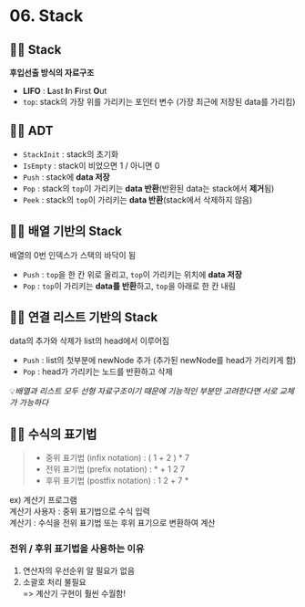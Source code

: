 # 06. Stack

## 👩‍🏫 Stack
**후입선출 방식의 자료구조**  
- **LIFO** : **L**ast **I**n **F**irst **O**ut  
- `top`: stack의 가장 위를 가리키는 포인터 변수 (가장 최근에 저장된 data를 가리킴)
## 👩‍🏫 ADT
- `StackInit` : stack의 초기화
- `IsEmpty` : stack이 비었으면 1 / 아니면 0
- `Push` : stack에 **data 저장**
- `Pop` : stack의 `top`이 가리키는 **data 반환**(반환된 data는 stack에서 **제거**됨)
- `Peek` : stack의 `top`이 가리키는 **data 반환**(stack에서 삭제하지 않음)


## 👩‍🏫 배열 기반의 Stack
배열의 0번 인덱스가 스택의 바닥이 됨  
- `Push` : `top`을 한 칸 위로 올리고, `top`이 가리키는 위치에 **data 저장**
- `Pop` : `top`이 가리키는 **data를 반환**하고, `top`을 아래로 한 칸 내림

## 👩‍🏫 연결 리스트 기반의 Stack
data의 추가와 삭제가 list의 head에서 이루어짐  
- `Push` : list의 첫부분에 newNode 추가 (추가된 newNode를 head가 가리키게 함)
- `Pop` : head가 가리키는 노드를 반환하고 삭제

💡*배열과 리스트 모두 선형 자료구조이기 때문에 기능적인 부분만 고려한다면 서로 교체가 가능하다*  

## 👩‍🏫 수식의 표기법
> - 중위 표기법 (infix notation) : ( 1 + 2 ) * 7
> - 전위 표기법 (prefix notation) : * + 1 2 7
> - 후위 표기법 (postfix notation) : 1 2 + 7 *

ex) 계산기 프로그램  
계산기 사용자 : 중위 표기법으로 수식 입력  
계산기 : 수식을 전위 표기법 또는 후위 표기으로 변환하여 계산  

### 전위 / 후위 표기법을 사용하는 이유
1. 연산자의 우선순위 알 필요가 없음
2. 소괄호 처리 불필요  
    => 계산기 구현이 훨씬 수월함!
